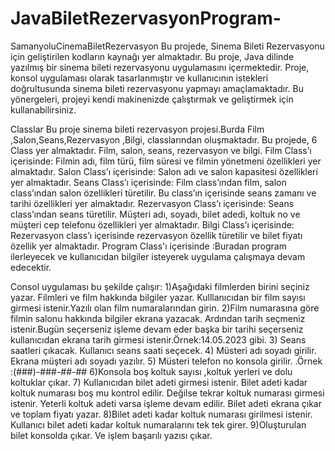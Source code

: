 # JavaBiletRezervasyonProgram-
SamanyoluCinemaBiletRezervasyon
Bu projede, Sinema Bileti Rezervasyonu için geliştirilen kodların kaynağı yer almaktadır. Bu proje, Java dilinde yazılmış bir sinema bileti rezervasyonu uygulamasını içermektedir. Proje, konsol uygulaması olarak tasarlanmıştır ve kullanıcının istekleri doğrultusunda sinema bileti rezervasyonu yapmayı amaçlamaktadır. Bu yönergeleri, projeyi kendi makinenizde çalıştırmak ve geliştirmek için kullanabilirsiniz.

Classlar
Bu proje sinema bileti rezervasyon projesi.Burda Film ,Salon,Seans,Rezervasyon ,Bilgi, classlarından oluşmaktadır. Bu projede, 6 Class yer almaktadır. Film, salon, seans, rezervasyon ve bilgi. Film Class’ı içerisinde: Filmin adı, film türü, film süresi ve filmin yönetmeni özellikleri yer almaktadır. Salon Class’ı içerisinde: Salon adı ve salon kapasitesi özellikleri yer almaktadır. Seans Class’ı içerisinde: Film class’ından film, salon class’ından salon özellikleri türetilir. Bu class’ın içerisinde seans zamanı ve tarihi özellikleri yer almaktadır. Rezervasyon Class’ı içerisinde: Seans class’ından seans türetilir. Müşteri adı, soyadı, bilet adedi, koltuk no ve müşteri cep telefonu özellikleri yer almaktadır. Bilgi Class’ı içerisinde: Rezervasyon class’ı içerisinde rezervasyon özellik türetilir ve bilet fiyatı özellik yer almaktadır. Program Class'ı içerisinde :Buradan program ilerleyecek ve kullanıcıdan bilgiler isteyerek uygulama çalışmaya devam edecektir.

Consol uygulaması bu şekilde çalışır:
1)Aşağıdaki filmlerden birini seçiniz yazar. Filmleri ve film hakkında bilgiler yazar. Kulllanıcıdan bir film sayısı girmesi istenir.Yazılı olan film numaralarından girin. 2)Film numarasına göre filmin salonu hakkında bilgiler ekrana yazacak. Ardından tarih seçmeniz istenir.Bugün seçerseniz işleme devam eder başka bir tarihi seçerseniz kullanıcıdan ekrana tarih girmesi istenir.Örnek:14.05.2023 gibi. 3) Seans saatleri çıkacak. Kullanıcı seans saati seçecek. 4) Müsteri adı soyadı girilir. Ekrana müşteri adı soyadı yazılır. 5) Müsteri telefon no konsola girilir. .Örnek :(###)-###-##-## 6)Konsola boş koltuk sayısı ,koltuk yerleri ve dolu koltuklar çıkar. 7) Kullanıcıdan bilet adeti girmesi istenir. Bilet adeti kadar koltuk numarası boş mu kontrol edilir. Değilse tekrar koltuk numarası girmesi istenir. Yeterli koltuk adeti varsa işleme devam edilir. Bilet adeti ekrana çıkar ve toplam fiyatı yazar. 8)Bilet adeti kadar koltuk numarası girilmesi istenir. Kullanıcı bilet adeti kadar koltuk numaralarını tek tek girer. 9)Oluşturulan bilet konsolda çıkar. Ve işlem başarılı yazısı çıkar.
